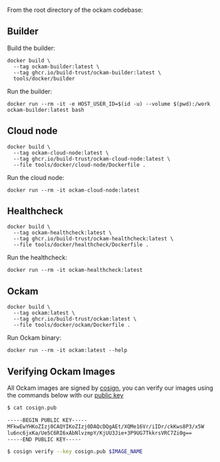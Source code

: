 
From the root directory of the ockam codebase:

## Builder

Build the builder:

```
docker build \
  --tag ockam-builder:latest \
  --tag ghcr.io/build-trust/ockam-builder:latest \
  tools/docker/builder
```

Run the builder:

```
docker run --rm -it -e HOST_USER_ID=$(id -u) --volume $(pwd):/work ockam-builder:latest bash
```

## Cloud node

```
docker build \
  --tag ockam-cloud-node:latest \
  --tag ghcr.io/build-trust/ockam-cloud-node:latest \
  --file tools/docker/cloud-node/Dockerfile .
```

Run the cloud node:

```
docker run --rm -it ockam-cloud-node:latest
```

## Healthcheck

```
docker build \
  --tag ockam-healthcheck:latest \
  --tag ghcr.io/build-trust/ockam-healthcheck:latest \
  --file tools/docker/healthcheck/Dockerfile .
```

Run the healthcheck:

```
docker run --rm -it ockam-healthcheck:latest
```

## Ockam

```
docker build \
  --tag ockam:latest \
  --tag ghcr.io/build-trust/ockam:latest \
  --file tools/docker/ockam/Dockerfile .
```

Run Ockam binary:

```
docker run --rm -it ockam:latest --help
```

## Verifying Ockam Images
All Ockam images are signed by [cosign](https://github.com/sigstore/cosign), you can verify our images using the commands below with our [public key](https://github.com/build-trust/ockam/blob/main/tools/docker/cosign.pub)

```bash
$ cat cosign.pub

-----BEGIN PUBLIC KEY-----
MFkwEwYHKoZIzj0CAQYIKoZIzj0DAQcDQgAEt/XQMe16Vr/iIDr/ckKws8P3/x5W
lu6nc6jxKa/Ue5C6RI6xAbNlvzmpY/KjUU3Jie+3P9UG7TkkrsVRC7Zi0g==
-----END PUBLIC KEY-----

$ cosign verify --key cosign.pub $IMAGE_NAME
```

